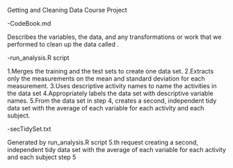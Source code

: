 Getting and Cleaning Data Course Project

-CodeBook.md 

Describes the variables, the data, and any transformations or work that we performed to clean up the data called .


-run_analysis.R  script

1.Merges the training and the test sets to create one data set.
2.Extracts only the measurements on the mean and standard deviation for each measurement.
3.Uses descriptive activity names to name the activities in the data set
4.Appropriately labels the data set with descriptive variable names.
5.From the data set in step 4, creates a second, independent tidy data set with the average of each variable for each activity and each subject.


-secTidySet.txt

Generated by run_analysis.R script 5.th request creating a second, independent tidy data set with the average of each variable for each activity and each subject step 5
